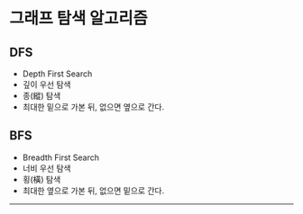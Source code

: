# 그래프 탐색 알고리즘

## DFS
* Depth First Search
* 깊이 우선 탐색
* 종(縱) 탐색
* 최대한 밑으로 가본 뒤, 없으면 옆으로 간다.

## BFS
* Breadth First Search
* 너비 우선 탐색
* 횡(橫) 탐색
* 최대한 옆으로 가본 뒤, 없으면 밑으로 간다.

---




